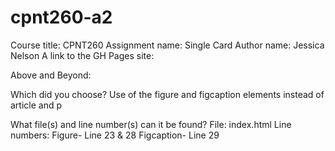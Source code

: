 # cpnt260-a2
Course title: CPNT260
Assignment name: Single Card
Author name: Jessica Nelson
A link to the GH Pages site:

Above and Beyond:

Which did you choose?
Use of the figure and figcaption elements instead of article and p

What file(s) and line number(s) can it be found?
File: index.html
Line numbers: 
  Figure- Line 23 & 28
  Figcaption- Line 29

